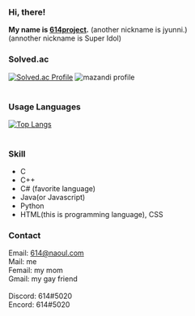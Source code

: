 ### Hi, there!
**My name is [614project](http://614.kro.kr/).**
(another nickname is jyunni.)   
(annother nickname is Super Idol)
<br>
### Solved.ac
[![Solved.ac Profile](http://mazassumnida.wtf/api/v2/generate_badge?boj=jyunni)](https://solved.ac/jyunni/) ![mazandi profile](http://mazandi.herokuapp.com/api?handle=jyunni&theme=dark)
<br><br>
### Usage Languages
[![Top Langs](https://github-readme-stats.vercel.app/api/top-langs/?username=614project&theme=dark)](https://github.com/614project/github-readme-stats)
<br><br>
### Skill
 - C
 - C++
 - C# (favorite language)
 - Java(or Javascript)
 - Python
 - HTML(this is programming language), CSS
### Contact
Email: 614@naoul.com   
Mail: me   
Femail: my mom   
Gmail: my gay friend   
<br>
Discord: 614#5020   
Encord: 614#5020
